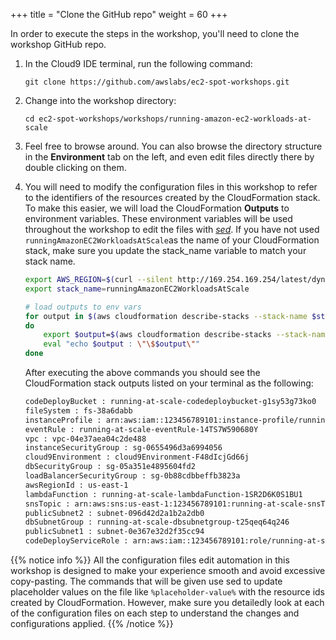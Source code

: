 +++
title = "Clone the GitHub repo"
weight = 60
+++

In order to execute the steps in the workshop, you'll need to clone the workshop GitHub repo.


1. In the Cloud9 IDE terminal, run the following command:

	```
	git clone https://github.com/awslabs/ec2-spot-workshops.git
	```
	
1. Change into the workshop directory:

	```
	cd ec2-spot-workshops/workshops/running-amazon-ec2-workloads-at-scale
	```

1. Feel free to browse around. You can also browse the directory structure in the **Environment** tab on the left, and even edit files directly there by double clicking on them.


1. You will need to modify the configuration files in this workshop to refer to the identifiers of the resources created by the CloudFormation stack. To make this easier, we will load the CloudFormation **Outputs** to environment variables. These environment variables will be used throughout the workshop to edit the files with *[sed](https://linux.die.net/man/1/sed)*. If you have not used `runningAmazonEC2WorkloadsAtScale`as the name of your CloudFormation stack, make sure you update the stack_name variable to match your stack name.
	```bash
	export AWS_REGION=$(curl --silent http://169.254.169.254/latest/dynamic/instance-identity/document | jq -r .region)
	export stack_name=runningAmazonEC2WorkloadsAtScale

	# load outputs to env vars
	for output in $(aws cloudformation describe-stacks --stack-name $stack_name --query 'Stacks[].Outputs[].OutputKey' --output text)
	do
	    export $output=$(aws cloudformation describe-stacks --stack-name $stack_name --query 'Stacks[].Outputs[?OutputKey==`'$output'`].OutputValue' --output text)
	    eval "echo $output : \"\$$output\""
	done

	```

	After executing the above commands you should see the CloudFormation stack outputs listed on your terminal as the following:
	```bash
	codeDeployBucket : running-at-scale-codedeploybucket-g1sy53g73ko0
	fileSystem : fs-38a6dabb
	instanceProfile : arn:aws:iam::123456789101:instance-profile/running-at-scale-instanceProfile-1DTQQUCMGIU9G
	eventRule : running-at-scale-eventRule-14TS7W590680Y
	vpc : vpc-04e37aea04c2de488
	instanceSecurityGroup : sg-0655496d3a6994056
	cloud9Environment : cloud9Environment-F48dIcjGd66j
	dbSecurityGroup : sg-05a351e4895604fd2
	loadBalancerSecurityGroup : sg-0b88cdbbeffb3823a
	awsRegionId : us-east-1
	lambdaFunction : running-at-scale-lambdaFunction-1SR2D6K0S1BU1
	snsTopic : arn:aws:sns:us-east-1:123456789101:running-at-scale-snsTopic-VOPFFD9IADN7
	publicSubnet2 : subnet-096d42d2a1b2a2db0
	dbSubnetGroup : running-at-scale-dbsubnetgroup-t25qeq64q246
	publicSubnet1 : subnet-0e367e32d2f35cc94
	codeDeployServiceRole : arn:aws:iam::123456789101:role/running-at-scale-codeDeployServiceRole-AFUU6QGYXOQH
	```

{{% notice info %}}
All the configuration files edit automation in this workshop is designed to make your experience smooth and avoid excessive copy-pasting. The commands that will be given use sed to update placeholder values on the file like `%placeholder-value%` with the resource ids created by CloudFormation. However, make sure you detailedly look at each of the configuration files on each step to understand the changes and configurations applied. 
{{% /notice %}}